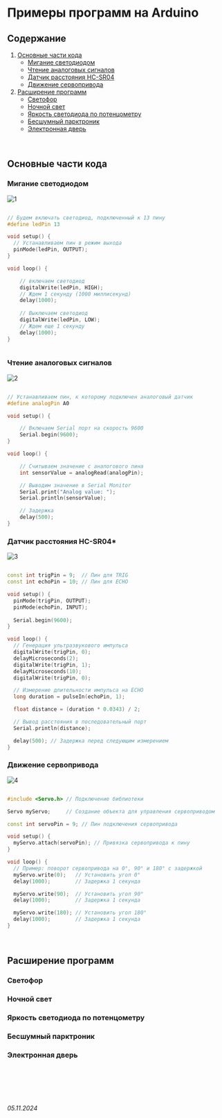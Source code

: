 # Примеры программ на Arduino

## Содержание


1. [Основные части кода](./MainPrograms.md#основные-части-кода)
   * [Мигание светодиодом](./MainPrograms.md#мигание-светодиодом)
   * [Чтение аналоговых сигналов](./MainPrograms.md#чтение-аналоговых-сигналов)
   * [Датчик расстояния HC-SR04](./MainPrograms.md#датчик-расстояния-hc-sr04)
   * [Движение сервопривода](./MainPrograms.md#движение-сервопривода)
2. [Расширение программ](./MainPrograms.md#расширение-программ)
   * [Светофор](./MainPrograms.md#светофор)
   * [Ночной свет](./MainPrograms.md#ночной-свет)
   * [Яркость светодиода по потенцометру](./MainPrograms.md#яркость-светодиода-по-потенцометру)
   * [Бесшумный парктроник](./MainPrograms.md#бесшумный-парктроник)
   * [Электронная дверь](./MainPrograms.md#электронная-дверь)

<br>

## Основные части кода

### Мигание светодиодом


![1](./shemes/1.png)

```cpp

// Будем включать светодиод, подключенный к 13 пину
#define ledPin 13

void setup() {
  // Устанавливаем пин в режим выхода
  pinMode(ledPin, OUTPUT);
}

void loop() {

    // включаем светодиод
    digitalWrite(ledPin, HIGH);
    // Ждем 1 секунду (1000 миллисекунд)
    delay(1000);
    
    // Выключаем светодиод
    digitalWrite(ledPin, LOW);
    // Ждем еще 1 секунду
    delay(1000);
}



```


### Чтение аналоговых сигналов

![2](./shemes/2.png)

```cpp

// Устанавливаем пин, к которому подключен аналоговый датчик
#define analogPin A0

void setup() {

    // Включаем Serial порт на скорость 9600
    Serial.begin(9600);
}

void loop() {

    // Считываем значение с аналогового пина
    int sensorValue = analogRead(analogPin);

    // Выводим значение в Serial Monitor
    Serial.print("Analog value: ");
    Serial.println(sensorValue);

    // Задержка
    delay(500);
}


```

### Датчик расстояния HC-SR04*

![3](./shemes/3.png)

```cpp

const int trigPin = 9;  // Пин для TRIG
const int echoPin = 10; // Пин для ECHO

void setup() {
  pinMode(trigPin, OUTPUT);
  pinMode(echoPin, INPUT);
  
  Serial.begin(9600);
}

void loop() {
  // Генерация ультразвукового импульса
  digitalWrite(trigPin, 0);
  delayMicroseconds(2);
  digitalWrite(trigPin, 1);
  delayMicroseconds(10);
  digitalWrite(trigPin, 0);

  // Измерение длительности импульса на ECHO
  long duration = pulseIn(echoPin, 1);

  float distance = (duration * 0.0343) / 2;

  // Вывод расстояния в последовательный порт
  Serial.println(distance);

  delay(500); // Задержка перед следующим измерением
}


```

### Движение сервопривода

![4](./shemes/4.png)

```cpp

#include <Servo.h> // Подключение библиотеки

Servo myServo;     // Создание объекта для управления сервоприводом

const int servoPin = 9; // Пин подключения сервопривода

void setup() {
  myServo.attach(servoPin); // Привязка сервопривода к пину
}

void loop() {
  // Пример: поворот сервопривода на 0°, 90° и 180° с задержкой
  myServo.write(0);   // Установить угол 0°
  delay(1000);        // Задержка 1 секунда

  myServo.write(90);  // Установить угол 90°
  delay(1000);        // Задержка 1 секунда

  myServo.write(180); // Установить угол 180°
  delay(1000);        // Задержка 1 секунда
}

```

<br>

## Расширение программ

### Светофор

### Ночной свет

### Яркость светодиода по потенцометру

### Бесшумный парктроник

### Электронная дверь


<br><br>
<br><br>

###### 05.11.2024